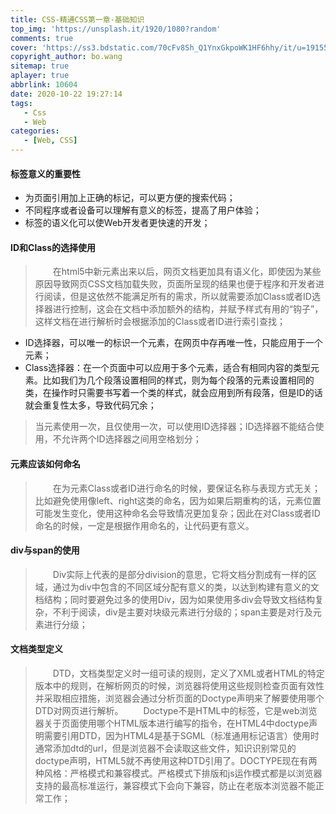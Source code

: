 ```yaml
---
title: CSS-精通CSS第一章-基础知识
top_img: 'https://unsplash.it/1920/1080?random'
comments: true
cover: 'https://ss3.bdstatic.com/70cFv8Sh_Q1YnxGkpoWK1HF6hhy/it/u=1915518695,403146418&fm=26&gp=0.jpg'
copyright_author: bo.wang
sitemap: true
aplayer: true
abbrlink: 10604
date: 2020-10-22 19:27:14
tags:
   - Css
   - Web
categories: 
   - [Web, CSS]
---
```


#### 标签意义的重要性

- 为页面引用加上正确的标记，可以更方便的搜索代码；
- 不同程序或者设备可以理解有意义的标签，提高了用户体验；
- 标签的语义化可以使Web开发者更快速的开发；

#### ID和Class的选择使用

>&emsp;&emsp;在html5中新元素出来以后，网页文档更加具有语义化，即使因为某些原因导致网页CSS文档加载失败，页面所呈现的结果也便于程序和开发者进行阅读，但是这依然不能满足所有的需求，所以就需要添加Class或者ID选择器进行控制，这会在文档中添加额外的结构，并赋予样式有用的“钩子”，这样文档在进行解析时会根据添加的Class或者ID进行索引查找；

   - ID选择器，可以唯一的标识一个元素，在网页中存再唯一性，只能应用于一个元素；
   - Class选择器：在一个页面中可以应用于多个元素，适合有相同内容的类型元素。比如我们为几个段落设置相同的样式，则为每个段落的元素设置相同的类，在操作时只需要书写着一个类的样式，就会应用到所有段落，但是ID的话就会重复性太多，导致代码冗余；

>当元素使用一次，且仅使用一次，可以使用ID选择器；ID选择器不能结合使用，不允许两个ID选择器之间用空格划分；

#### 元素应该如何命名

>&emsp;&emsp;在为元素Class或者ID进行命名的时候，要保证名称与表现方式无关；比如避免使用像left、right这类的命名，因为如果后期重构的话，元素位置可能发生变化，使用这种命名会导致情况更加复杂；因此在对Class或者ID命名的时候，一定是根据作用命名的，让代码更有意义。

#### div与span的使用

>&emsp;&emsp;Div实际上代表的是部分division的意思，它将文档分割成有一样的区域，通过为div中包含的不同区域分配有意义的类，以达到构建有意义的文档结构；同时要避免过多的使用Div，因为如果使用多div会导致文档结构复杂，不利于阅读，div是主要对块级元素进行分级的；span主要是对行及元素进行分级；

#### 文档类型定义

>&emsp;&emsp;DTD，文档类型定义时一组可读的规则，定义了XML或者HTML的特定版本中的规则，在解析网页的时候，浏览器将使用这些规则检查页面有效性并采取相应措施，浏览器会通过分析页面的Doctype声明来了解要使用哪个DTD对网页进行解析。
&emsp;&emsp;Doctype不是HTML中的标签，它是web浏览器关于页面使用哪个HTML版本进行编写的指令，在HTML4中doctype声明需要引用DTD，因为HTML4是基于SGML（标准通用标记语言）使用时通常添加dtd的url，但是浏览器不会读取这些文件，知识识别常见的doctype声明，HTML5就不再使用这种DTD引用了。DOCTYPE现在有两种风格：严格模式和兼容模式。严格模式下排版和js运作模式都是以浏览器支持的最高标准运行，兼容模式下会向下兼容，防止在老版本浏览器不能正常工作；
